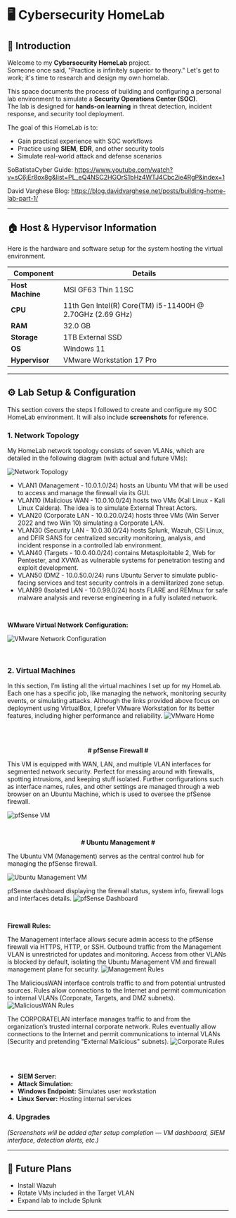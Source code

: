 # 🖥️ Cybersecurity HomeLab

## 👋 Introduction
Welcome to my **Cybersecurity HomeLab** project.  
Someone once said, "Practice is infinitely superior to theory." Let's get to work; it's time to research and design my own homelab.

This space documents the process of building and configuring a personal lab environment to simulate a **Security Operations Center (SOC)**.  
The lab is designed for **hands-on learning** in threat detection, incident response, and security tool deployment.

The goal of this HomeLab is to:
- Gain practical experience with SOC workflows
- Practice using **SIEM**, **EDR**, and other security tools
- Simulate real-world attack and defense scenarios

SoBatistaCyber Guide: https://www.youtube.com/watch?v=sC6jEr8ox8g&list=PL_eQ4NSC2HGOrS1bHz4WTJ4Cbc2ie4RgP&index=1

David Varghese Blog: https://blog.davidvarghese.net/posts/building-home-lab-part-1/

---

## 🏠 Host & Hypervisor Information
Here is the hardware and software setup for the system hosting the virtual environment.

| Component         | Details |
|-------------------|---------|
| **Host Machine**  | MSI GF63 Thin 11SC |
| **CPU**           | 11th Gen Intel(R) Core(TM) i5-11400H @ 2.70GHz (2.69 GHz) |
| **RAM**           | 32.0 GB |
| **Storage**       | 1TB External SSD |
| **OS**            | Windows 11 |
| **Hypervisor**    | VMware Workstation 17 Pro |

---

## ⚙️ Lab Setup & Configuration
This section covers the steps I followed to create and configure my SOC HomeLab environment. It will also include **screenshots** for reference.


### **1. Network Topology**
My HomeLab network topology consists of seven VLANs, which are detailed in the following diagram (with actual and future VMs):

![Network Topology](images/HomeLAB.png)

- VLAN1 (Management - 10.0.1.0/24) hosts an Ubuntu VM that will be used to access and manage the firewall via its GUI.
- VLAN10 (Malicious WAN - 10.0.10.0/24) hosts two VMs (Kali Linux - Kali Linux Caldera). The idea is to simulate External Threat Actors.
- VLAN20 (Corporate LAN - 10.0.20.0/24) hosts three VMs (Win Server 2022 and two Win 10) simulating a Corporate LAN.
- VLAN30 (Security LAN - 10.0.30.0/24) hosts Splunk, Wazuh, CSI Linux, and DFIR SANS for centralized security monitoring, analysis, and incident response in a controlled lab environment.
- VLAN40 (Targets - 10.0.40.0/24) contains Metasploitable 2, Web for Pentester, and XVWA as vulnerable systems for penetration testing and exploit development.
- VLAN50 (DMZ - 10.0.50.0/24)  runs Ubuntu Server to simulate public-facing services and test security controls in a demilitarized zone setup.
- VLAN99 (Isolated LAN - 10.0.99.0/24) hosts FLARE and REMnux for safe malware analysis and reverse engineering in a fully isolated network.
<br>
  
**WMware Virtual Network Configuration:**

![VMware Network Configuration ](images/VirtualNetworkEditor.png)

<br>

### **2. Virtual Machines**
In this section, I’m listing all the virtual machines I set up for my HomeLab. Each one has a specific job, like managing the network, monitoring security events, or simulating attacks. Although the links provided above focus on deployment using VirtualBox, I prefer VMware Workstation for its better features, including higher performance and reliability.
![VMware Home ](images/HomeLabVMs.png)

<br>
<br>
<p align="center"><b># pfSense Firewall #</b></p>
This VM is equipped with WAN, LAN, and multiple VLAN interfaces for segmented network security. Perfect for messing around with firewalls, spotting intrusions, and keeping stuff isolated. Further configurations such as interface names, rules, and other settings are managed through a web browser on an Ubuntu Machine, which is used to oversee the pfSense firewall.

![pfSense VM ](images/PfSenseFirewall.png)

<br>
<p align="center"><b># Ubuntu Management #</b></p>
The Ubuntu VM (Management) serves as the central control hub for managing the pfSense firewall.

![Ubuntu Management VM ](images/UbuntuManagement0.png)

pfSense dashboard displaying the firewall status, system info, firewall logs and interfaces details.
![pfSense Dashboard ](images/UbuntuManagement.png)

<br>

**Firewall Rules:**  
 
The Management interface allows secure admin access to the pfSense firewall via HTTPS, HTTP, or SSH. Outbound traffic from the Management VLAN is unrestricted for updates and monitoring. Access from other VLANs is blocked by default, isolating the Ubuntu Management VM and firewall management plane for security.
![Management Rules ](images/ManagementRules.png)

The MaliciousWAN interface controls traffic to and from potential untrusted sources. Rules allow connections to the Internet and permit communication to internal VLANs (Corporate, Targets, and DMZ subnets).
![MaliciousWAN Rules ](images/MaliciousWanRule.png)

The CORPORATELAN interface manages traffic to and from the organization’s trusted internal corporate network. Rules eventually allow connections to the Internet and permit communications to internal VLANs (Security and pretending "External Malicious" subnets).
![Corporate Rules ](images/CorporateRules.png)


<br>
<br>

- **SIEM Server:** 
- **Attack Simulation:** 
- **Windows Endpoint:** Simulates user workstation
- **Linux Server:** Hosting internal services


### **4. Upgrades**
*(Screenshots will be added after setup completion — VM dashboard, SIEM interface, detection alerts, etc.)*

---

## 📜 Future Plans
- Install Wazuh
- Rotate VMs included in the Target VLAN
- Expand lab to include Splunk

---

